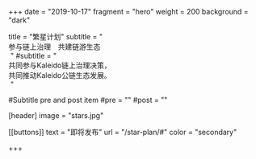 +++
date = "2019-10-17"
fragment = "hero"
weight = 200
background = "dark"

title = "繁星计划"
subtitle = "<br/>参与链上治理　共建链游生态<br/>&nbsp;"
#subtitle = "<br/>共同参与Kaleido链上治理决策，<br/>共同推动Kaleido公链生态发展。<br/>&nbsp;"

#Subtitle pre and post item
#pre = ""
#post = ""

[header]
  image = "stars.jpg"

[[buttons]]
  text = "即将发布"
  url = "/star-plan/#"
  color = "secondary"

+++

